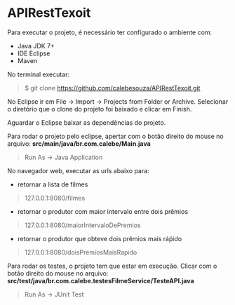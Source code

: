 # APIRestTexoit

Para executar o projeto, é necessário ter configurado o ambiente com:
  - Java JDK 7+
  - IDE Eclipse
  - Maven
  
No terminal executar:
> $ git clone https://github.com/calebesouza/APIRestTexoit.git

No Eclipse ir em File -> Import -> Projects from Folder or Archive. Selecionar o diretório que o clone do projeto foi baixado e clicar em Finish.

Aguardar o Eclipse baixar as dependências do projeto.

Para rodar o projeto pelo eclipse, apertar com o botão direito do mouse no arquivo: **src/main/java/br.com.calebe/Main.java**
> Run As -> Java Application

No navegador web, executar as urls abaixo para:
  
  - retornar a lista de filmes
  > 127.0.0.1:8080/filmes
  
  - retornar o produtor com maior intervalo entre dois prêmios
  > 127.0.0.1:8080/maiorIntervaloDePremios
  
  - retornar o produtor que obteve dois prêmios mais ráṕido
  > 127.0.0.1:8080/doisPremiosMaisRapido
  
Para rodar os testes, o projeto tem que estar em execução. 
Clicar com o botão direito do mouse no arquivo: **src/test/java/br.com.calebe.testesFilmeService/TesteAPI.java**   
> Run As -> JUnit Test
